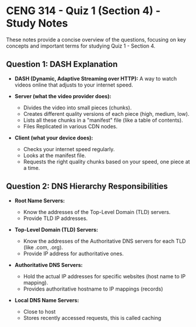 # CENG 314 - Quiz 1 (Section 4) - Study Notes

These notes provide a concise overview of the questions, focusing on key concepts and important terms for studying Quiz 1 - Section 4.

## Question 1: DASH Explanation

*   **DASH (Dynamic, Adaptive Streaming over HTTP):** A way to watch videos online that adjusts to your internet speed.
*   **Server (what the video provider does):**
    *   Divides the video into small pieces (chunks).
    *   Creates different quality versions of each piece (high, medium, low).
    *   Lists all these chunks in a "manifest" file (like a table of contents).
    * Files Replicated in various CDN nodes.

*   **Client (what your device does):**
    *   Checks your internet speed regularly.
    *   Looks at the manifest file.
    *   Requests the right quality chunks based on your speed, one piece at a time.

## Question 2: DNS Hierarchy Responsibilities

*   **Root Name Servers:**
    *   Know the addresses of the Top-Level Domain (TLD) servers.
    *   Provide TLD IP addresses.

*   **Top-Level Domain (TLD) Servers:**
    *   Know the addresses of the Authoritative DNS servers for each TLD (like .com, .org).
    *   Provide IP address for authoritative ones.

*   **Authoritative DNS Servers:**
    *   Hold the actual IP addresses for specific websites (host name to IP mapping).
    *   Provides authoritative hostname to IP mappings (records)

*   **Local DNS Name Servers:**
    *   Close to host
    *   Stores recently accessed requests, this is called caching